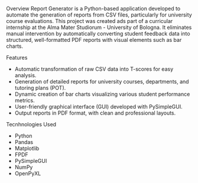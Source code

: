 Overview
Report Generator is a Python-based application developed to automate the generation of reports from CSV files, particularly for university course evaluations. This project was created ads part of a
curricular internship at the Alma Mater Studiorum - University of Bologna. It eliminates manual intervention by automatically converting student feedback data into structured, well-formatted PDF 
reports with visual elements such as bar charts.

Features
- Automatic transformation of raw CSV data into T-scores for easy analysis.
- Generation of detailed reports for university courses, departments, and tutoring plans (POT).
- Dynamic creation of bar charts visualizing various student performance metrics.
- User-friendly graphical interface (GUI) developed with PySimpleGUI.
- Output reports in PDF format, with clean and professional layouts.

Tecnhnologies Used
- Python
- Pandas
- Matplotlib
- FPDF
- PySimpleGUI
- NumPy
- OpenPyXL
